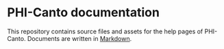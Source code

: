 # PHI-Canto documentation

This repository contains source files and assets for the help pages of PHI-Canto. Documents are written in [Markdown](https://en.wikipedia.org/wiki/Markdown).
